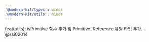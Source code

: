 ```yaml
---
'@modern-kit/types': minor
'@modern-kit/utils': minor
---
```


feat(utils): isPrimitive 함수 추가 및 Primitive, Reference 유틸 타입 추가 - @ssi02014
